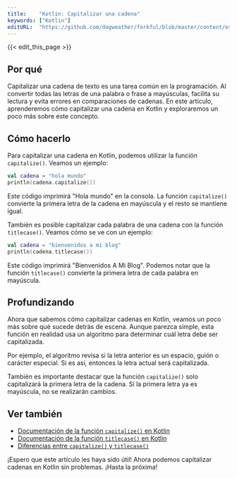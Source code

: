 ```yaml
---
title:    "Kotlin: Capitalizar una cadena"
keywords: ["Kotlin"]
editURL:  "https://github.com/dogweather/forkful/blob/master/content/es/kotlin/capitalizing-a-string.md"
---
```


{{< edit_this_page >}}

## Por qué

Capitalizar una cadena de texto es una tarea común en la programación. Al convertir todas las letras de una palabra o frase a mayúsculas, facilita su lectura y evita errores en comparaciones de cadenas. En este artículo, aprenderemos cómo capitalizar una cadena en Kotlin y exploraremos un poco más sobre este concepto.

## Cómo hacerlo

Para capitalizar una cadena en Kotlin, podemos utilizar la función `capitalize()`. Veamos un ejemplo:

```Kotlin
val cadena = "hola mundo"
println(cadena.capitalize())
```

Este código imprimirá "Hola mundo" en la consola. La función `capitalize()` convierte la primera letra de la cadena en mayúscula y el resto se mantiene igual.

También es posible capitalizar cada palabra de una cadena con la función `titlecase()`. Veamos cómo se ve con un ejemplo:

```Kotlin
val cadena = "bienvenidos a mi blog"
println(cadena.titlecase())
```

Este código imprimirá "Bienvenidos A Mi Blog". Podemos notar que la función `titlecase()` convierte la primera letra de cada palabra en mayúscula.

## Profundizando

Ahora que sabemos cómo capitalizar cadenas en Kotlin, veamos un poco más sobre qué sucede detrás de escena. Aunque parezca simple, esta función en realidad usa un algoritmo para determinar cuál letra debe ser capitalizada.

Por ejemplo, el algoritmo revisa si la letra anterior es un espacio, guión o carácter especial. Si es así, entonces la letra actual será capitalizada.

También es importante destacar que la función `capitalize()` solo capitalizará la primera letra de la cadena. Si la primera letra ya es mayúscula, no se realizarán cambios.

## Ver también

- [Documentación de la función `capitalize()` en Kotlin](https://kotlinlang.org/api/latest/jvm/stdlib/kotlin.text/capitalize.html)
- [Documentación de la función `titlecase()` en Kotlin](https://kotlinlang.org/api/latest/jvm/stdlib/kotlin.text/titlecase.html)
- [Diferencias entre `capitalize()` y `titlecase()`](https://www.tutorialspoint.com/capitalize-vs-titlecase-in-kotlin)

¡Espero que este artículo les haya sido útil! Ahora podemos capitalizar cadenas en Kotlin sin problemas. ¡Hasta la próxima!